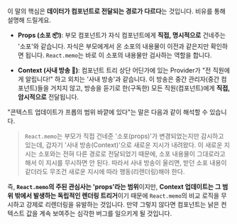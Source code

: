 이 말의 핵심은 **데이터가 컴포넌트로 전달되는 경로가 다르다**는 것입니다. 비유를 통해 설명해 드릴게요.

- **Props (소포 📦)**: 부모 컴포넌트가 자식 컴포넌트에게 **직접, 명시적으로** 건네주는 '소포'와 같습니다. 자식은 부모에게서 온 소포의 내용물이 이전과 같은지만 확인하면 됩니다. `React.memo`는 바로 이 소포의 내용물만 검사하는 역할을 합니다.
    
- **Context (사내 방송 📢)**: 컴포넌트 트리 상단 어딘가에 있는 Provider가 "전 직원에게 알립니다!" 하고 외치는 '사내 방송'과 같습니다. 이 방송은 중간 관리자(중간 컴포넌트)들을 거치지 않고, 방송을 듣기로 한(구독한) 모든 직원(컴포넌트)에게 **직접, 암시적으로** 전달됩니다.
    

"콘텍스트 업데이트가 프롭의 범위 바깥에 있다"는 말은 다음과 같이 해석할 수 있습니다.

> `React.memo`는 부모가 직접 건네준 '소포(props)'가 변경되었는지만 감시하고 있는데, 갑자기 '사내 방송(Context)'으로 새로운 지시가 내려왔다. 이 새로운 지시는 소포와는 전혀 다른 경로로 전달되었기 때문에, 소포 내용물이 그대로라고 해서 이 지시를 무시하면 안 된다. 따라서 사내 방송이 울리면, 받던 소포 내용이 같더라도 무조건 새로운 지시에 따라 행동(리렌더링)해야 한다.

즉, **`React.memo`의 주된 관심사는 'props'라는 범위**이지만, **Context 업데이트는 그 범위 밖에서 발생하는 독립적인 렌더링 트리거**이기 때문에 `React.memo`의 비교 로직을 무시하고 강제로 리렌더링을 유발하는 것입니다. 만약 그렇지 않다면 컴포넌트는 낡은 컨텍스트 값을 계속 보여주는 심각한 버그를 일으키게 될 것입니다.